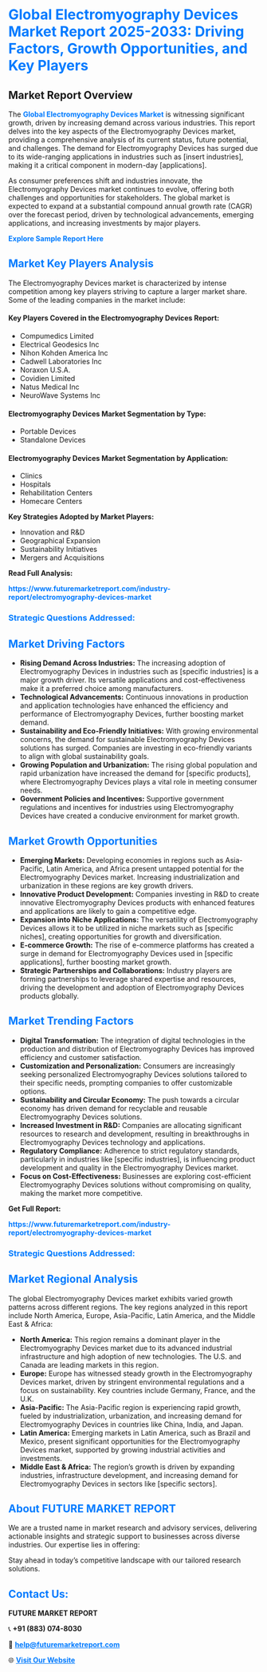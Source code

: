 <h1 style="color: #007BFF;">Global Electromyography Devices Market Report 2025-2033: Driving Factors, Growth Opportunities, and Key Players</h1>

<section id="overview">
<h2>Market Report Overview</h2>
<p>The <a href="https://www.futuremarketreport.com/industry-report/electromyography-devices-market" style="color: #007BFF; text-decoration: none;"><strong>Global Electromyography Devices Market</strong></a> is witnessing significant growth, driven by increasing demand across various industries. This report delves into the key aspects of the Electromyography Devices market, providing a comprehensive analysis of its current status, future potential, and challenges. The demand for Electromyography Devices has surged due to its wide-ranging applications in industries such as [insert industries], making it a critical component in modern-day [applications].</p>
<p>As consumer preferences shift and industries innovate, the Electromyography Devices market continues to evolve, offering both challenges and opportunities for stakeholders. The global market is expected to expand at a substantial compound annual growth rate (CAGR) over the forecast period, driven by technological advancements, emerging applications, and increasing investments by major players.</p>
</section>

<section id="overview">
<p><a href="https://www.futuremarketreport.com/request-sample/reportId=83058" style="color: #007BFF; text-decoration: none;"><strong>Explore Sample Report Here</strong></a></p>
</section>

<section id="key-players">
<h2 style="color: #007BFF;">Market Key Players Analysis</h2>
<p>The Electromyography Devices market is characterized by intense competition among key players striving to capture a larger market share. Some of the leading companies in the market include:</p>
<h4>Key Players Covered in the Electromyography Devices Report:</h4>
<ul><li>Compumedics Limited</li><li>Electrical Geodesics Inc</li><li>Nihon Kohden America Inc</li><li>Cadwell Laboratories Inc</li><li>Noraxon U.S.A.</li><li>Covidien Limited</li><li>Natus Medical Inc</li><li>NeuroWave Systems Inc</li></ul>
<h4>Electromyography Devices Market Segmentation by Type:</h4>
<ul><li>Portable Devices</li><li>Standalone Devices</li></ul>

<h4>Electromyography Devices Market Segmentation by Application:</h4>
<ul><li>Clinics</li><li>Hospitals</li><li>Rehabilitation Centers</li><li>Homecare Centers</li></ul>
<p><strong>Key Strategies Adopted by Market Players:</strong></p>
<ul>
<li>Innovation and R&D</li>
<li>Geographical Expansion</li>
<li>Sustainability Initiatives</li>
<li>Mergers and Acquisitions</li>
</ul>
</section>

<section>
<p><strong>Read Full Analysis: </strong></p><a href="https://www.futuremarketreport.com/industry-report/electromyography-devices-market" style="color: #007BFF; text-decoration: none;"><strong>https://www.futuremarketreport.com/industry-report/electromyography-devices-market</strong></a>
<h3 style="color: #007BFF;">Strategic Questions Addressed:</h3>
</section>

<section id="driving-factors">
<h2 style="color: #007BFF;">Market Driving Factors</h2>
<ul>
<li><strong>Rising Demand Across Industries:</strong> The increasing adoption of Electromyography Devices in industries such as [specific industries] is a major growth driver. Its versatile applications and cost-effectiveness make it a preferred choice among manufacturers.</li>
<li><strong>Technological Advancements:</strong> Continuous innovations in production and application technologies have enhanced the efficiency and performance of Electromyography Devices, further boosting market demand.</li>
<li><strong>Sustainability and Eco-Friendly Initiatives:</strong> With growing environmental concerns, the demand for sustainable Electromyography Devices solutions has surged. Companies are investing in eco-friendly variants to align with global sustainability goals.</li>
<li><strong>Growing Population and Urbanization:</strong> The rising global population and rapid urbanization have increased the demand for [specific products], where Electromyography Devices plays a vital role in meeting consumer needs.</li>
<li><strong>Government Policies and Incentives:</strong> Supportive government regulations and incentives for industries using Electromyography Devices have created a conducive environment for market growth.</li>
</ul>
</section>

<section id="growth-opportunities">
<h2 style="color: #007BFF;">Market Growth Opportunities</h2>
<ul>
<li><strong>Emerging Markets:</strong> Developing economies in regions such as Asia-Pacific, Latin America, and Africa present untapped potential for the Electromyography Devices market. Increasing industrialization and urbanization in these regions are key growth drivers.</li>
<li><strong>Innovative Product Development:</strong> Companies investing in R&D to create innovative Electromyography Devices products with enhanced features and applications are likely to gain a competitive edge.</li>
<li><strong>Expansion into Niche Applications:</strong> The versatility of Electromyography Devices allows it to be utilized in niche markets such as [specific niches], creating opportunities for growth and diversification.</li>
<li><strong>E-commerce Growth:</strong> The rise of e-commerce platforms has created a surge in demand for Electromyography Devices used in [specific applications], further boosting market growth.</li>
<li><strong>Strategic Partnerships and Collaborations:</strong> Industry players are forming partnerships to leverage shared expertise and resources, driving the development and adoption of Electromyography Devices products globally.</li>
</ul>
</section>

<section id="trending-factors">
<h2 style="color: #007BFF;">Market Trending Factors</h2>
<ul>
<li><strong>Digital Transformation:</strong> The integration of digital technologies in the production and distribution of Electromyography Devices has improved efficiency and customer satisfaction.</li>
<li><strong>Customization and Personalization:</strong> Consumers are increasingly seeking personalized Electromyography Devices solutions tailored to their specific needs, prompting companies to offer customizable options.</li>
<li><strong>Sustainability and Circular Economy:</strong> The push towards a circular economy has driven demand for recyclable and reusable Electromyography Devices solutions.</li>
<li><strong>Increased Investment in R&D:</strong> Companies are allocating significant resources to research and development, resulting in breakthroughs in Electromyography Devices technology and applications.</li>
<li><strong>Regulatory Compliance:</strong> Adherence to strict regulatory standards, particularly in industries like [specific industries], is influencing product development and quality in the Electromyography Devices market.</li>
<li><strong>Focus on Cost-Effectiveness:</strong> Businesses are exploring cost-efficient Electromyography Devices solutions without compromising on quality, making the market more competitive.</li>
</ul>
</section>

<section>
<p><strong>Get Full Report: </strong></p><a href="https://www.futuremarketreport.com/industry-report/electromyography-devices-market" style="color: #007BFF; text-decoration: none;"><strong>https://www.futuremarketreport.com/industry-report/electromyography-devices-market</strong></a>
<h3 style="color: #007BFF;">Strategic Questions Addressed:</h3>
</section>


<section id="regional-analysis">
<h2 style="color: #007BFF;">Market Regional Analysis</h2>
<p>The global Electromyography Devices market exhibits varied growth patterns across different regions. The key regions analyzed in this report include North America, Europe, Asia-Pacific, Latin America, and the Middle East & Africa:</p>
<ul>
<li><strong>North America:</strong> This region remains a dominant player in the Electromyography Devices market due to its advanced industrial infrastructure and high adoption of new technologies. The U.S. and Canada are leading markets in this region.</li>
<li><strong>Europe:</strong> Europe has witnessed steady growth in the Electromyography Devices market, driven by stringent environmental regulations and a focus on sustainability. Key countries include Germany, France, and the U.K.</li>
<li><strong>Asia-Pacific:</strong> The Asia-Pacific region is experiencing rapid growth, fueled by industrialization, urbanization, and increasing demand for Electromyography Devices in countries like China, India, and Japan.</li>
<li><strong>Latin America:</strong> Emerging markets in Latin America, such as Brazil and Mexico, present significant opportunities for the Electromyography Devices market, supported by growing industrial activities and investments.</li>
<li><strong>Middle East & Africa:</strong> The region’s growth is driven by expanding industries, infrastructure development, and increasing demand for Electromyography Devices in sectors like [specific sectors].</li>
</ul>
</section>

<footer>
<h2 style="color: #007BFF;">About FUTURE MARKET REPORT</h2>
<p>We are a trusted name in market research and advisory services, delivering actionable insights and strategic support to businesses across diverse industries. Our expertise lies in offering:</p>

<p>Stay ahead in today’s competitive landscape with our tailored research solutions.</p>

<h2 style="color: #007BFF;">Contact Us:</h2>
<p><strong>FUTURE MARKET REPORT</strong></p>
<p>📞 <strong>+91 (883) 074-8030</strong></p>
<p>📧 <strong><a href="mailto:help@futuremarketreport.com" style="color: #007BFF;">help@futuremarketreport.com</a></strong></p>
<p>🌐 <strong><a href="https://www.futuremarketreport.com/" style="color: #007BFF;">Visit Our Website</a></strong></p>
</footer>